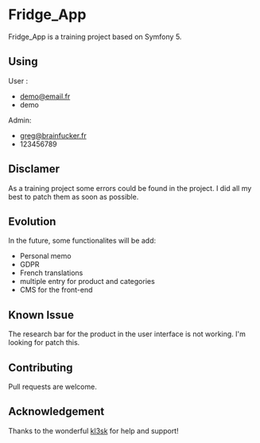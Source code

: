 # Fridge_App

Fridge_App is a training project based on Symfony 5. 



## Using 

User : 

- demo@email.fr
- demo

Admin: 
- greg@brainfucker.fr
- 123456789


## Disclamer

As a training project some errors could be found in the project. I did all my best to patch them as soon as possible. 

## Evolution
In the future, some functionalites will be add: 

- Personal memo
- GDPR
- French translations
- multiple entry for product and categories
- CMS for the front-end

## Known Issue
The research bar for the product in the user interface is not working. I'm looking for patch this. 

## Contributing
Pull requests are welcome.

## Acknowledgement

Thanks to the wonderful [kl3sk](https://github.com/kl3sk) for help and support!
